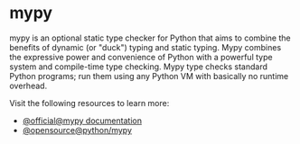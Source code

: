 # mypy

mypy is an optional static type checker for Python that aims to combine the benefits of dynamic (or "duck") typing and static typing. Mypy combines the expressive power and convenience of Python with a powerful type system and compile-time type checking. Mypy type checks standard Python programs; run them using any Python VM with basically no runtime overhead.

Visit the following resources to learn more:

- [@official@mypy documentation](https://mypy-lang.org/)
- [@opensource@python/mypy](https://github.com/python/mypy)